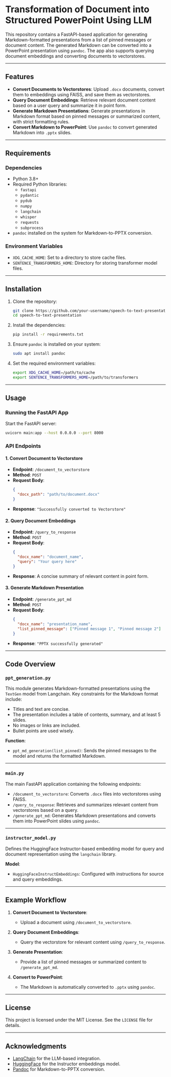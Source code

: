 # Transformation of Document into Structured PowerPoint Using LLM


This repository contains a FastAPI-based application for generating Markdown-formatted presentations from a list of pinned messages or document content. The generated Markdown can be converted into a PowerPoint presentation using `pandoc`. The app also supports querying document embeddings and converting documents to vectorstores.

---

## Features

- **Convert Documents to Vectorstores**: Upload `.docx` documents, convert them to embeddings using FAISS, and save them as vectorstores.
- **Query Document Embeddings**: Retrieve relevant document content based on a user query and summarize it in point form.
- **Generate Markdown Presentations**: Generate presentations in Markdown format based on pinned messages or summarized content, with strict formatting rules.
- **Convert Markdown to PowerPoint**: Use `pandoc` to convert generated Markdown into `.pptx` slides.

---

## Requirements

### Dependencies

- Python 3.8+
- Required Python libraries:
  - `fastapi`
  - `pydantic`
  - `pydub`
  - `numpy`
  - `langchain`
  - `whisper`
  - `requests`
  - `subprocess`
- `pandoc` installed on the system for Markdown-to-PPTX conversion.

### Environment Variables

- `XDG_CACHE_HOME`: Set to a directory to store cache files.
- `SENTENCE_TRANSFORMERS_HOME`: Directory for storing transformer model files.

---

## Installation

1. Clone the repository:

   ```bash
   git clone https://github.com/your-username/speech-to-text-presentation.git
   cd speech-to-text-presentation
   ```

2. Install the dependencies:

   ```bash
   pip install -r requirements.txt
   ```

3. Ensure `pandoc` is installed on your system:

   ```bash
   sudo apt install pandoc
   ```

4. Set the required environment variables:

   ```bash
   export XDG_CACHE_HOME=/path/to/cache
   export SENTENCE_TRANSFORMERS_HOME=/path/to/transformers
   ```

---

## Usage

### Running the FastAPI App

Start the FastAPI server:

```bash
uvicorn main:app --host 0.0.0.0 --port 8000
```

### API Endpoints

#### 1. **Convert Document to Vectorstore**
   - **Endpoint**: `/document_to_vectorstore`
   - **Method**: `POST`
   - **Request Body**:
     ```json
     {
       "docx_path": "path/to/document.docx"
     }
     ```
   - **Response**: `"Successfully converted to Vectorstore"`

#### 2. **Query Document Embeddings**
   - **Endpoint**: `/query_to_response`
   - **Method**: `POST`
   - **Request Body**:
     ```json
     {
       "docx_name": "document_name",
       "query": "Your query here"
     }
     ```
   - **Response**: A concise summary of relevant content in point form.

#### 3. **Generate Markdown Presentation**
   - **Endpoint**: `/generate_ppt_md`
   - **Method**: `POST`
   - **Request Body**:
     ```json
     {
       "docx_name": "presentation_name",
       "list_pinned_message": ["Pinned message 1", "Pinned message 2"]
     }
     ```
   - **Response**: `"PPTX successfully generated"`

---

## Code Overview

### `ppt_generation.py`

This module generates Markdown-formatted presentations using the `TextGen` model from Langchain. Key constraints for the Markdown format include:
- Titles and text are concise.
- The presentation includes a table of contents, summary, and at least 5 slides.
- No images or links are included.
- Bullet points are used wisely.

**Function**:
- `ppt_md_generation(list_pinned)`: Sends the pinned messages to the model and returns the formatted Markdown.

---

### `main.py`

The main FastAPI application containing the following endpoints:
- `/document_to_vectorstore`: Converts `.docx` files into vectorstores using FAISS.
- `/query_to_response`: Retrieves and summarizes relevant content from vectorstores based on a query.
- `/generate_ppt_md`: Generates Markdown presentations and converts them into PowerPoint slides using `pandoc`.

---

### `instructor_model.py`

Defines the HuggingFace Instructor-based embedding model for query and document representation using the `langchain` library.

**Model**:
- `HuggingFaceInstructEmbeddings`: Configured with instructions for source and query embeddings.

---

## Example Workflow

1. **Convert Document to Vectorstore**:
   - Upload a document using `/document_to_vectorstore`.

2. **Query Document Embeddings**:
   - Query the vectorstore for relevant content using `/query_to_response`.

3. **Generate Presentation**:
   - Provide a list of pinned messages or summarized content to `/generate_ppt_md`.

4. **Convert to PowerPoint**:
   - The Markdown is automatically converted to `.pptx` using `pandoc`.

---


## License

This project is licensed under the MIT License. See the `LICENSE` file for details.

---

## Acknowledgments

- [LangChain](https://www.langchain.com/) for the LLM-based integration.
- [HuggingFace](https://huggingface.co/) for the Instructor embeddings model.
- [Pandoc](https://pandoc.org/) for Markdown-to-PPTX conversion.
